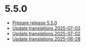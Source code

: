 # 5.5.0
- [Prepare release 5.5.0](https://github.com/shopware/SwagLanguagePack/commit/6e32f94)
- [Update translations 2025-07-03](https://github.com/shopware/SwagLanguagePack/commit/65e386a)
- [Update translations 2025-07-02](https://github.com/shopware/SwagLanguagePack/commit/6de9dea)
- [Update translations 2025-06-28](https://github.com/shopware/SwagLanguagePack/commit/15c18f9)